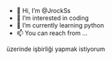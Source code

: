 - 👋 Hi, I’m @JrockSs
- 👀 I’m interested in coding
- 🌱 I’m currently learning python
- 📫 You can reach from ...

<!---
JrockSs/JrockSs is a ✨ special ✨ repository because its `README.md` (this file) appears on your GitHub profile.
You can click the Preview link to take a look at your changes.
--->
üzerinde işbirliği yapmak istiyorum